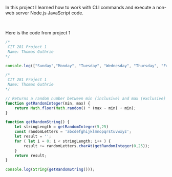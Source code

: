 In this project I learned how to work with CLI commands and execute a non-web server Node.js JavaScript code.

<br>

Here is the code from project 1
```js
/*
 CIT 281 Project 1
 Name: Thomas Guthrie
*/

console.log(["Sunday","Monday", "Tuesday", "Wednesday", "Thursday", "Friday", "Saturday"][new Date().getDay()])
```

```js
/*
 CIT 281 Project 1
 Name: Thomas Guthrie
*/

// Returns a random number between min (inclusive) and max (exclusive)
function getRandomInteger(min, max) {
    return Math.floor(Math.random() * (max - min) + min);
}

function getRandomString() {
    let stringLength = getRandomInteger(5,25)
    const randomLetters = 'abcdefghijklmnopqrstuvwxyz';
    let result = '';
    for ( let i = 0; i < stringLength; i++ ) {
        result += randomLetters.charAt(getRandomInteger(0,25));
    }
    return result;
}

console.log(String(getRandomString()));
```
